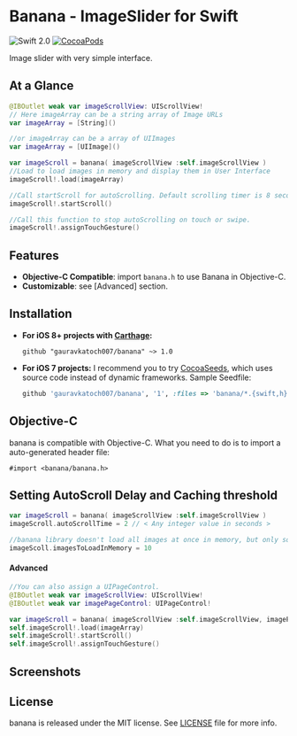 Banana - ImageSlider for Swift
=========================

![Swift 2.0](https://img.shields.io/badge/Swift-2.0-orange.svg)
[![CocoaPods](http://img.shields.io/cocoapods/v/JLToast.svg?style=flat)](http://cocoapods.org/?q=name%3AJLToast%20author%3Adevxoul)

Image slider with very simple interface.


At a Glance
-----------

```swift
@IBOutlet weak var imageScrollView: UIScrollView!
// Here imageArray can be a string array of Image URLs 
var imageArray = [String]()

//or imageArray can be a array of UIImages
var imageArray = [UIImage]()

var imageScroll = banana( imageScrollView :self.imageScrollView )
//Load to load images in memory and display them in User Interface
imageScroll!.load(imageArray)

//Call startScroll for autoScrolling. Default scrolling timer is 8 seconds
imageScroll!.startScroll()

//Call this function to stop autoScrolling on touch or swipe.
imageScroll!.assignTouchGesture()
```


Features
--------

- **Objective-C Compatible**: import `banana.h` to use Banana in Objective-C.
- **Customizable**: see [Advanced] section.


Installation
------------

    
- **For iOS 8+ projects with [Carthage](https://github.com/Carthage/Carthage):**

    ```
    github "gauravkatoch007/banana" ~> 1.0
    ```
    
- **For iOS 7 projects:** I recommend you to try [CocoaSeeds](https://github.com/devxoul/CocoaSeeds), which uses source code instead of dynamic frameworks. Sample Seedfile:

    ```ruby
    github 'gauravkatoch007/banana', '1', :files => 'banana/*.{swift,h}'
    ```


Objective-C
-----------

banana is compatible with Objective-C. What you need to do is to import a auto-generated header file:

```objc
#import <banana/banana.h>
```


Setting AutoScroll Delay and Caching threshold
--------------------------

```swift
var imageScroll = banana( imageScrollView :self.imageScrollView )
imageScroll.autoScrollTime = 2 // < Any integer value in seconds >

//banana library doesn't load all images at once in memory, but only some images (one in display and one or two before and after are loaded). Images are loaded and unloaded dynamically. Default is 4
imageScoll.imagesToLoadInMemory = 10
```



#### Advanced

```swift
//You can also assign a UIPageControl.
@IBOutlet weak var imageScrollView: UIScrollView!
@IBOutlet weak var imagePageControl: UIPageControl!

var imageScroll = banana( imageScrollView :self.imageScrollView, imagePageControl : self.imagePageControl )
self.imageScroll!.load(imageArray)
self.imageScroll!.startScroll()
self.imageScroll!.assignTouchGesture()
```

Screenshots
-----------

<ToDo>


License
-------

banana is released under the MIT license. See [LICENSE](LICENSE) file for more info.
